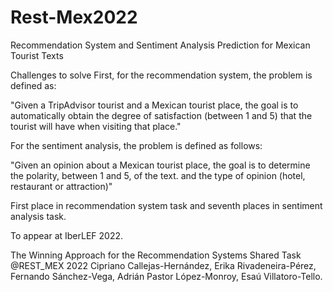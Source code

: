 # Rest-Mex2022
Recommendation System and Sentiment Analysis Prediction for Mexican Tourist Texts

Challenges to solve
First, for the recommendation system, the problem is defined as:

"Given a TripAdvisor tourist and a Mexican tourist place, the goal is to automatically obtain the degree of satisfaction (between 1 and 5) that the tourist will have when visiting that place."

For the sentiment analysis, the problem is defined as follows:

"Given an opinion about a Mexican tourist place, the goal is to determine the polarity, between 1 and 5, of the text. and the type of opinion (hotel, restaurant or attraction)"

First place in recommendation system task and seventh places in sentiment analysis task. 

To appear at IberLEF 2022. 

The Winning Approach for the Recommendation Systems Shared Task @REST_MEX 2022
Cipriano Callejas-Hernández, Erika Rivadeneira-Pérez, Fernando Sánchez-Vega, Adrián Pastor López-Monroy, Esaú Villatoro-Tello.
